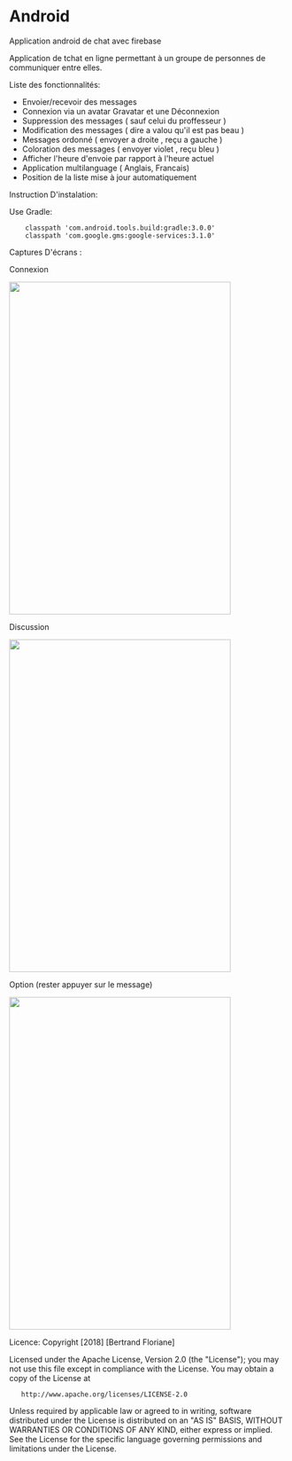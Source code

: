# Android
Application android de chat avec firebase


Application de tchat en ligne permettant à un groupe de personnes de communiquer entre elles.

Liste des fonctionnalités:
  - Envoier/recevoir des messages
  - Connexion via un avatar Gravatar et une Déconnexion
  - Suppression des messages ( sauf celui du proffesseur )
  - Modification des messages ( dire a valou qu'il est pas beau )
  - Messages ordonné ( envoyer a droite , reçu a gauche )
  - Coloration des messages ( envoyer violet , reçu bleu )
  - Afficher l'heure d'envoie par rapport à l'heure actuel
  - Application multilanguage ( Anglais, Francais)
  - Position de la liste mise à jour automatiquement 
 
 Instruction D'instalation:
 
 Use Gradle:
 
        classpath 'com.android.tools.build:gradle:3.0.0'
        classpath 'com.google.gms:google-services:3.1.0'

 Captures D'écrans :
 
 Connexion 
 
 <img src="https://github.com/Fofolle17/Android/tree/master/images/log.png" width="400" height="600" />
 
 Discussion
 
  <img src="https://github.com/Fofolle17/Android/tree/master/images/chat.png" width="400" height="600" />

 
 Option (rester appuyer sur le message)
 
  <img src="https://github.com/Fofolle17/Android/tree/master/images/menu.png" width="400" height="600" />


Licence:
 Copyright [2018] [Bertrand Floriane]

   Licensed under the Apache License, Version 2.0 (the "License");
   you may not use this file except in compliance with the License.
   You may obtain a copy of the License at

       http://www.apache.org/licenses/LICENSE-2.0

   Unless required by applicable law or agreed to in writing, software
   distributed under the License is distributed on an "AS IS" BASIS,
   WITHOUT WARRANTIES OR CONDITIONS OF ANY KIND, either express or implied.
   See the License for the specific language governing permissions and
limitations under the License.
